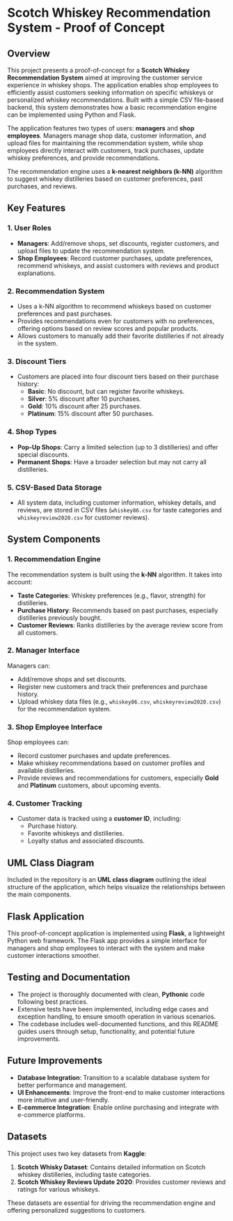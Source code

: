 # Scotch Whiskey Recommendation System - Proof of Concept

## Overview

This project presents a proof-of-concept for a **Scotch Whiskey Recommendation System** aimed at improving the customer service experience in whiskey shops. The application enables shop employees to efficiently assist customers seeking information on specific whiskeys or personalized whiskey recommendations. Built with a simple CSV file-based backend, this system demonstrates how a basic recommendation engine can be implemented using Python and Flask.

The application features two types of users: **managers** and **shop employees**. Managers manage shop data, customer information, and upload files for maintaining the recommendation system, while shop employees directly interact with customers, track purchases, update whiskey preferences, and provide recommendations.

The recommendation engine uses a **k-nearest neighbors (k-NN)** algorithm to suggest whiskey distilleries based on customer preferences, past purchases, and reviews.

## Key Features

### 1. **User Roles**
   - **Managers**: Add/remove shops, set discounts, register customers, and upload files to update the recommendation system.
   - **Shop Employees**: Record customer purchases, update preferences, recommend whiskeys, and assist customers with reviews and product explanations.

### 2. **Recommendation System**
   - Uses a k-NN algorithm to recommend whiskeys based on customer preferences and past purchases.
   - Provides recommendations even for customers with no preferences, offering options based on review scores and popular products.
   - Allows customers to manually add their favorite distilleries if not already in the system.

### 3. **Discount Tiers**
   - Customers are placed into four discount tiers based on their purchase history:
     - **Basic**: No discount, but can register favorite whiskeys.
     - **Silver**: 5% discount after 10 purchases.
     - **Gold**: 10% discount after 25 purchases.
     - **Platinum**: 15% discount after 50 purchases.

### 4. **Shop Types**
   - **Pop-Up Shops**: Carry a limited selection (up to 3 distilleries) and offer special discounts.
   - **Permanent Shops**: Have a broader selection but may not carry all distilleries.

### 5. **CSV-Based Data Storage**
   - All system data, including customer information, whiskey details, and reviews, are stored in CSV files (`whiskey86.csv` for taste categories and `whiskeyreview2020.csv` for customer reviews).

## System Components

### 1. **Recommendation Engine**
   The recommendation system is built using the **k-NN** algorithm. It takes into account:
   - **Taste Categories**: Whiskey preferences (e.g., flavor, strength) for distilleries.
   - **Purchase History**: Recommends based on past purchases, especially distilleries previously bought.
   - **Customer Reviews**: Ranks distilleries by the average review score from all customers.

### 2. **Manager Interface**
   Managers can:
   - Add/remove shops and set discounts.
   - Register new customers and track their preferences and purchase history.
   - Upload whiskey data files (e.g., `whiskey86.csv`, `whiskeyreview2020.csv`) for the recommendation system.

### 3. **Shop Employee Interface**
   Shop employees can:
   - Record customer purchases and update preferences.
   - Make whiskey recommendations based on customer profiles and available distilleries.
   - Provide reviews and recommendations for customers, especially **Gold** and **Platinum** customers, about upcoming events.

### 4. **Customer Tracking**
   - Customer data is tracked using a **customer ID**, including:
     - Purchase history.
     - Favorite whiskeys and distilleries.
     - Loyalty status and associated discounts.

## UML Class Diagram

Included in the repository is an **UML class diagram** outlining the ideal structure of the application, which helps visualize the relationships between the main components.

## Flask Application

This proof-of-concept application is implemented using **Flask**, a lightweight Python web framework. The Flask app provides a simple interface for managers and shop employees to interact with the system and make customer interactions smoother.

## Testing and Documentation

- The project is thoroughly documented with clean, **Pythonic** code following best practices.
- Extensive tests have been implemented, including edge cases and exception handling, to ensure smooth operation in various scenarios.
- The codebase includes well-documented functions, and this README guides users through setup, functionality, and potential future improvements.

## Future Improvements

- **Database Integration**: Transition to a scalable database system for better performance and management.
- **UI Enhancements**: Improve the front-end to make customer interactions more intuitive and user-friendly.
- **E-commerce Integration**: Enable online purchasing and integrate with e-commerce platforms.

## Datasets

This project uses two key datasets from **Kaggle**:

1. **Scotch Whisky Dataset**: Contains detailed information on Scotch whiskey distilleries, including taste categories.
2. **Scotch Whiskey Reviews Update 2020**: Provides customer reviews and ratings for various whiskeys.

These datasets are essential for driving the recommendation engine and offering personalized suggestions to customers.


